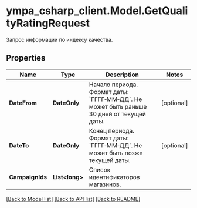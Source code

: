 # ympa_csharp_client.Model.GetQualityRatingRequest
Запрос информации по индексу качества.

## Properties

Name | Type | Description | Notes
------------ | ------------- | ------------- | -------------
**DateFrom** | **DateOnly** | Начало периода.  Формат даты: &#x60;ГГГГ‑ММ‑ДД&#x60;.  Не может быть раньше 30 дней от текущей даты.  | [optional] 
**DateTo** | **DateOnly** | Конец периода.  Формат даты: &#x60;ГГГГ‑ММ‑ДД&#x60;.  Не может быть позже текущей даты.  | [optional] 
**CampaignIds** | **List&lt;long&gt;** | Список идентификаторов магазинов. | 

[[Back to Model list]](../README.md#documentation-for-models) [[Back to API list]](../README.md#documentation-for-api-endpoints) [[Back to README]](../README.md)

